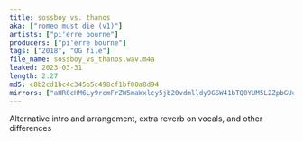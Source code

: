 ```yaml
---
title: sossboy vs. thanos
aka: ["romeo must die (v1)"]
artists: ["pi'erre bourne"]
producers: ["pi'erre bourne"]
tags: ["2018", "OG file"]
file_name: sossboy_vs_thanos.wav.m4a
leaked: 2023-03-31
length: 2:27
md5: c8b2cd1bc4c345b5c498cf1bf00a8d94
mirrors: ["aHR0cHM6Ly9rcmFrZW5maWxlcy5jb20vdmlldy9GSW41bTQ0YUM5L2ZpbGUuaHRtbA==", "aHR0cHM6Ly9kYnJlZS5vcmcvdi9lMjU3ZA=="]
---
```

Alternative intro and arrangement, extra reverb on vocals, and other differences
